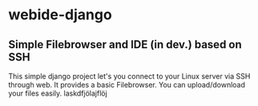 # webide-django

## Simple Filebrowser and IDE (in dev.) based on SSH

This simple django project let's you connect to your Linux server via SSH through web. It provides a basic Filebrowser. You can upload/download your files easily.
laskdfjölajflöj